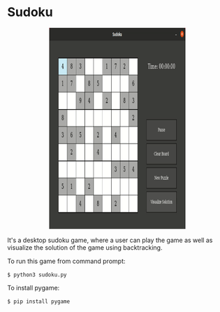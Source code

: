 # Sudoku

<p align="center" width="100%">
	<img src="https://github.com/rht20/sudoku/blob/main/sudoku.gif" width="62%" height="460" />
</p>

It's a desktop sudoku game, where a user can play the game as well as visualize the solution of the game using backtracking.

To run this game from command prompt:  
```
$ python3 sudoku.py
```
To install pygame:
```
$ pip install pygame
```
